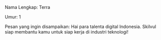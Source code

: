 Nama Lengkap: Terra

Umur: 1

Pesan yang ingin disampaikan: Hai para talenta digital Indonesia. Skilvul siap membantu kamu untuk siap kerja di industri teknologi!